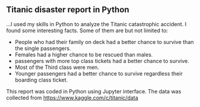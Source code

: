 ## Titanic disaster report in Python

...I used my skills in Python to analyze the Titanic catastrophic accident. I found some interesting facts. Some of them are but not limited to:

* People who had their family on deck had a better chance to survive than the single passengers.
* Females had a higher chance to be rescued than males.
* passengers with more top class tickets had a better chance to survive.
* Most of the Third class were men.
* Younger passengers had a better chance to survive regardless their boarding class ticket.



This report was coded in Python using Jupyter interface. The data was collected from <https://www.kaggle.com/c/titanic/data>

